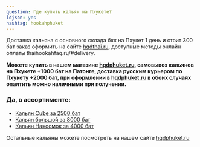```yaml
---
question: Где купить кальян на Пхукете?
ldjson: yes 
hashtag: hookahphuket
---
```


Доставка кальяна с основного склада бкк на Пхукет 1 день и стоит 300 бат заказ оформить на сайте [hqdthai.ru](https://hqdthai.ru/kalyan/kalyany/), доступные методы онлайн оплаты thaihookahfaq.ru/#delivery.

**Можете купить в нашем магазине [hqdphuket.ru](https://hqdphuket.ru/raskhodnikikalyan/kalyany), самовывоз кальянов на Пхукете +1000 бат на Патонге, доставка русским курьером по Пхукету +2000 бат, при оформлении в  [hqdphuket.ru](https://hqdphuket.ru/raskhodnikikalyan/kalyany) в обоих случаях опалтить можно наличными при получении.**

### Да, в ассортименте:

* [Кальян Cube за 2500 бат](https://hqdphuket.ru/kalyan/cube)
* [Кальян большой за 8000 бат](https://hqdphuket.ru/kalyan/kalyanbolshoy)
* [Кальян Наносмок за 4000 бат](https://hqdphuket.ru/kalyan/nanosmoke)

Остальные кальяны можете посмотреть на нашем сайте [hqdphuket.ru](https://hqdthai.ru/kalyan/kalyany/) 
